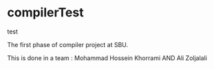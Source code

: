 # compilerTest
test

The first phase of compiler project at SBU.

This is done in a team :
Mohammad Hossein Khorrami  AND Ali Zoljalali
